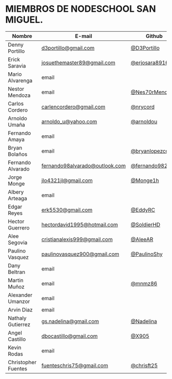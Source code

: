 # MIEMBROS DE NODESCHOOL SAN MIGUEL.
| Nombre | E-mail | Github |
| ----------- | ----------- | ------ |
Denny Portillo | d3portillo@gmail.com | [@D3Portillo](https://github.com/D3Portillo)|
Erick Saravia | josuethemaster89@gmail.com | [@erjosara8916](https://github.com/erjosara8916) 
Mario Alvarenga | email |
Nestor Mendoza | email | [@Nes70rMend024](https://github.com/Nes70rMend024)
Carlos Cordero | carlencordero@gmail.com | [@nrycord](https://github.com/nrycord)
Arnoldo Umaña | arnoldo_u@yahoo.com | [@arnoldou](https://github.com/arnoldou) | 
Fernando Amaya | email | | 
Bryan Bolaños | email | [@bryanlopezcodes](https://github.com/bryanlopezcodes)| 
Fernando Alvarado | fernando98alvarado@outlook.com | [@fernando9825](https://github.com/fernando9825)
Jorge Monge | jlo4321jl@gmail.com | [@Monge1h](https://github.com/Monge1h)
Albery Arteaga | email |
Edgar Reyes | erk5530@gmail.com | [@EddyRC](https://github.com/EddyRC)
Hector Guerrero | hectordavid1995@hotmail.com | [@SoldierHD](https://github.com/SoldierHD)
Alee Segovia | cristianalexis999@gmail.com | [@AleeAR](https://github.com/AleeAR)
Paulino Vasquez | paulinovasquez900@gmail.com | [@PaulinoShy](https://github.com/PaulinoShy)
Dany Beltran | email |
Martin Muñoz | email | [@mnmz86](https://github.com/mnmz86)
Alexander Umanzor | email |
Arvin Diaz | email |
Nathaly Gutierrez| gs.nadelina@gmail.com | [@Nadelina](https://github.com/Nadelina)
Angel Castillo | dbocastillo@gmail.com | [@X905](https://github.com/X905)
Kevin Rodas | email |
Christopher Fuentes | fuenteschris75@gmail.com | [@chrisft25](https://github.com/chrisft25)
